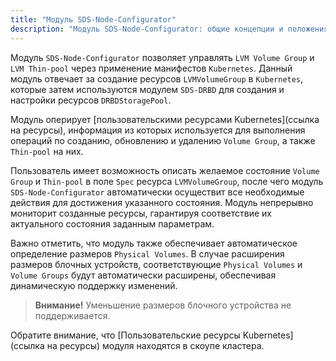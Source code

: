 ```yaml
---
title: "Модуль SDS-Node-Configurator"
description: "Модуль SDS-Node-Configurator: общие концепции и положения."
---
```

Модуль `SDS-Node-Configurator` позволяет управлять `LVM Volume Group` и `LVM Thin-pool` через применение манифестов `Kubernetes`.
Данный модуль отвечает за создание ресурсов `LVMVolumeGroup` в `Kubernetes`, которые затем используются модулем `SDS-DRBD` для создания и настройки ресурсов `DRBDStoragePool`.

Модуль оперирует [пользовательскими ресурсами Kubernetes](ссылка на ресурсы), информация из которых используется для выполнения операций по созданию, обновлению и удалению `Volume Group`, а также `Thin-pool` на них.

Пользователь имеет возможность описать желаемое состояние `Volume Group` и `Thin-pool` в поле `Spec` ресурса `LVMVolumeGroup`, после чего модуль `SDS-Node-Configurator` автоматически осуществит все необходимые действия для достижения указанного состояния. Модуль непрерывно мониторит созданные ресурсы, гарантируя соответствие их актуального состояния заданным параметрам.

Важно отметить, что модуль также обеспечивает автоматическое определение размеров `Physical Volumes`. В случае расширения размеров блочных устройств, соответствующие `Physical Volumes` и `Volume Groups` будут автоматически расширены, обеспечивая динамическую поддержку изменений.

> **Внимание!** Уменьшение размеров блочного устройства не поддерживается.

Обратите внимание, что [Пользовательские ресурсы Kubernetes](ссылка на ресурсы) модуля находятся в скоупе кластера.
